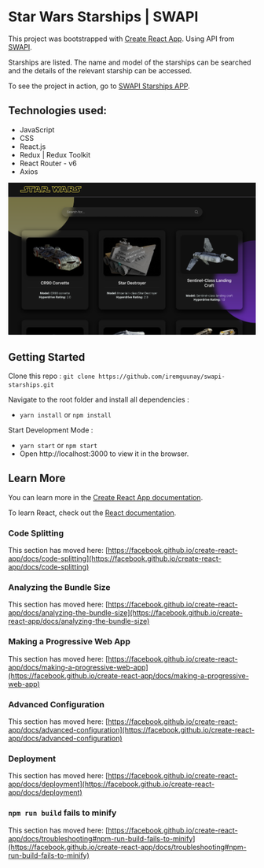 # Star Wars Starships | SWAPI

This project was bootstrapped with [Create React App](https://github.com/facebook/create-react-app). Using API from [SWAPI](https://swapi.dev/).

Starships are listed. The name and model of the starships can be searched and the details of the relevant starship can be accessed.

To see the project in action, go to [SWAPI Starships APP](https://swapi-starships.vercel.app/). 

## Technologies used:

* JavaScript
* CSS
* React.js
* Redux | Redux Toolkit
* React Router - v6
* Axios

![SWAPI Starships App](public/preview.png)

## Getting Started

Clone this repo : `git clone https://github.com/iremguunay/swapi-starships.git`

Navigate to the root folder and install all dependencies :

* `yarn install` or `npm install`

Start Development Mode :

* `yarn start` or `npm start`
* Open http://localhost:3000 to view it in the browser.

## Learn More

You can learn more in the [Create React App documentation](https://facebook.github.io/create-react-app/docs/getting-started).

To learn React, check out the [React documentation](https://reactjs.org/).

### Code Splitting

This section has moved here: [https://facebook.github.io/create-react-app/docs/code-splitting](https://facebook.github.io/create-react-app/docs/code-splitting)

### Analyzing the Bundle Size

This section has moved here: [https://facebook.github.io/create-react-app/docs/analyzing-the-bundle-size](https://facebook.github.io/create-react-app/docs/analyzing-the-bundle-size)

### Making a Progressive Web App

This section has moved here: [https://facebook.github.io/create-react-app/docs/making-a-progressive-web-app](https://facebook.github.io/create-react-app/docs/making-a-progressive-web-app)

### Advanced Configuration

This section has moved here: [https://facebook.github.io/create-react-app/docs/advanced-configuration](https://facebook.github.io/create-react-app/docs/advanced-configuration)

### Deployment

This section has moved here: [https://facebook.github.io/create-react-app/docs/deployment](https://facebook.github.io/create-react-app/docs/deployment)

### `npm run build` fails to minify

This section has moved here: [https://facebook.github.io/create-react-app/docs/troubleshooting#npm-run-build-fails-to-minify](https://facebook.github.io/create-react-app/docs/troubleshooting#npm-run-build-fails-to-minify)
